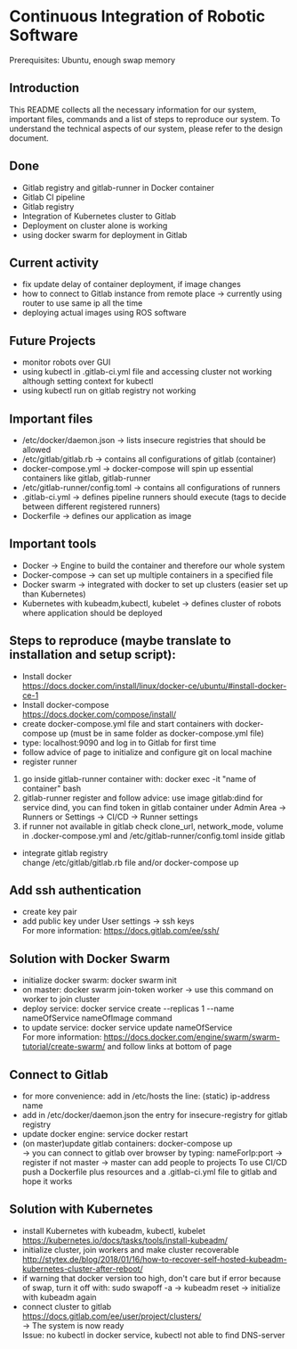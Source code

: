 # Continuous Integration of Robotic Software  
Prerequisites: Ubuntu, enough swap memory
## Introduction
This README collects all the necessary information for our system, important files, commands and a list of steps to reproduce our system. To understand the technical aspects of our system, please refer to the design document.
## Done
- Gitlab registry and gitlab-runner in Docker container  
- Gitlab CI pipeline  
- Gitlab registry  
- Integration of Kubernetes cluster to Gitlab  
- Deployment on cluster alone is working  
- using docker swarm for deployment in Gitlab  
## Current activity  
- fix update delay of container deployment, if image changes  
- how to connect to Gitlab instance from remote place -> currently using router to use same ip all the time  
- deploying actual images using ROS software  
## Future Projects
- monitor robots over GUI
- using kubectl in .gitlab-ci.yml file and accessing cluster not working although setting context for kubectl  
- using kubectl run on gitlab registry not working  
## Important files 
- /etc/docker/daemon.json        	-> lists insecure registries that should be allowed  
- /etc/gitlab/gitlab.rb		   	-> contains all configurations of gitlab (container)  
- docker-compose.yml      		-> docker-compose will spin up essential containers like gitlab, gitlab-runner  
- /etc/gitlab-runner/config.toml	-> contains all configurations of runners  
- .gitlab-ci.yml 			-> defines pipeline runners should execute (tags to decide between different registered runners)  
- Dockerfile				-> defines our application as image  
## Important tools 
- Docker					-> Engine to build the container and therefore our whole system  
- Docker-compose				-> can set up multiple containers in a specified file  
- Docker swarm					-> integrated with docker to set up clusters (easier set up than Kubernetes)
- Kubernetes with kubeadm,kubectl, kubelet	-> defines cluster of robots where application should be deployed  

## Steps to reproduce (maybe translate to installation and setup script):
- Install docker  
https://docs.docker.com/install/linux/docker-ce/ubuntu/#install-docker-ce-1  
- Install docker-compose  
https://docs.docker.com/compose/install/  
- create docker-compose.yml file and start containers with docker-compose up (must be in same folder as docker-compose.yml file)  
- type: localhost:9090 and log in to Gitlab for first time  
- follow advice of page to initialize and configure git on local machine  
- register runner  
1. go inside gitlab-runner container with: docker exec -it "name of container" bash  
2. gitlab-runner register and follow advice: use image gitlab:dind for service dind, you can find token in gitlab container under Admin Area -> Runners or Settings -> CI/CD -> Runner settings  
3. if runner not available in gitlab check clone_url, network_mode, volume in .docker-compose.yml and /etc/gitlab-runner/config.toml inside gitlab  
- integrate gitlab registry  
change /etc/gitlab/gitlab.rb file and/or docker-compose up  
## Add ssh authentication
- create key pair  
- add public key under User settings -> ssh keys  
For more information: https://docs.gitlab.com/ee/ssh/ 

## Solution with Docker Swarm
- initialize docker swarm: docker swarm init  
- on master: docker swarm join-token worker -> use this command on worker to join cluster  
- deploy service: docker service create --replicas 1 --name nameOfService nameOfImage command  
- to update service: docker service update nameOfService  
For more information: https://docs.docker.com/engine/swarm/swarm-tutorial/create-swarm/ and follow links at bottom of page

## Connect to Gitlab
- for more convenience: add in /etc/hosts the line: (static) ip-address name  
- add in /etc/docker/daemon.json the entry for insecure-registry for gitlab registry  
- update docker engine: service docker restart  
- (on master)update gitlab containers: docker-compose up  
-> you can connect to gitlab over browser by typing: nameForIp:port -> register if not master -> master can add people to projects
To use CI/CD push a Dockerfile plus resources and a .gitlab-ci.yml file to gitlab and hope it works

## Solution with Kubernetes
- install Kubernetes with kubeadm, kubectl, kubelet  
https://kubernetes.io/docs/tasks/tools/install-kubeadm/  
- initialize cluster, join workers and make cluster recoverable  
http://stytex.de/blog/2018/01/16/how-to-recover-self-hosted-kubeadm-kubernetes-cluster-after-reboot/  
- if warning that docker version too high, don't care but if error because of swap, turn it off with: sudo swapoff -a -> kubeadm reset -> initialize with kubeadm again  
- connect cluster to gitlab  
https://docs.gitlab.com/ee/user/project/clusters/  
-> The system is now ready  
Issue: no kubectl in docker service, kubectl not able to find DNS-server

